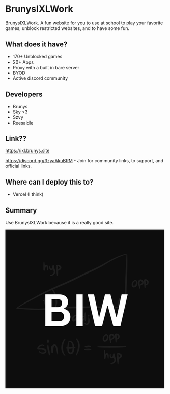 # BrunysIXLWork
BrunysIXLWork. A fun website for you to use at school to play your favorite games, unblock restricted websites, and to have some fun.

## What does it have?
- 170+ Unblocked games
- 20+ Apps
- Proxy with a built in bare server
- BYOD
- Active discord community

## Developers
- Brunys
- Sky <3
- Szvy
- Reesaldle 

## Link??
https://ixl.brunys.site

https://discord.gg/3zyaAkuBRM - Join for community links, to support, and official links.

## Where can I deploy this to?
- Vercel (I think)

## Summary 
Use BrunysIXLWork because it is a really good site.

![logo](./public/assets/images/logo.png "biw")